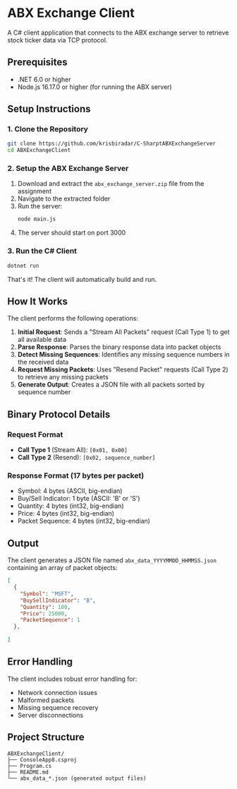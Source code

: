 # ABX Exchange Client

A C# client application that connects to the ABX exchange server to retrieve stock ticker data via TCP protocol.

## Prerequisites

- .NET 6.0 or higher
- Node.js 16.17.0 or higher (for running the ABX server)

## Setup Instructions

### 1. Clone the Repository

```bash
git clone https://github.com/krisbiradar/C-SharptABXExchangeServer
cd ABXExchangeClient
```

### 2. Setup the ABX Exchange Server

1. Download and extract the `abx_exchange_server.zip` file from the assignment
2. Navigate to the extracted folder
3. Run the server:
   ```bash
   node main.js
   ```
4. The server should start on port 3000

### 3. Run the C# Client

```bash
dotnet run
```

That's it! The client will automatically build and run.

## How It Works

The client performs the following operations:

1. **Initial Request**: Sends a "Stream All Packets" request (Call Type 1) to get all available data
2. **Parse Response**: Parses the binary response data into packet objects
3. **Detect Missing Sequences**: Identifies any missing sequence numbers in the received data
4. **Request Missing Packets**: Uses "Resend Packet" requests (Call Type 2) to retrieve any missing packets
5. **Generate Output**: Creates a JSON file with all packets sorted by sequence number

## Binary Protocol Details

### Request Format
- **Call Type 1** (Stream All): `[0x01, 0x00]`
- **Call Type 2** (Resend): `[0x02, sequence_number]`

### Response Format (17 bytes per packet)
- Symbol: 4 bytes (ASCII, big-endian)
- Buy/Sell Indicator: 1 byte (ASCII: 'B' or 'S')
- Quantity: 4 bytes (int32, big-endian)
- Price: 4 bytes (int32, big-endian)
- Packet Sequence: 4 bytes (int32, big-endian)

## Output

The client generates a JSON file named `abx_data_YYYYMMDD_HHMMSS.json` containing an array of packet objects:

```json
[
  {
    "Symbol": "MSFT",
    "BuySellIndicator": "B",
    "Quantity": 100,
    "Price": 25000,
    "PacketSequence": 1
  },
  
]
```

## Error Handling

The client includes robust error handling for:
- Network connection issues
- Malformed packets
- Missing sequence recovery
- Server disconnections

## Project Structure

```
ABXExchangeClient/
├── ConsoleApp8.csproj
├── Program.cs
├── README.md
└── abx_data_*.json (generated output files)
```
